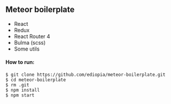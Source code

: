 ## Meteor boilerplate

- React
- Redux
- React Router 4
- Bulma (scss)
- Some utils

#### How to run:

```
$ git clone https://github.com/ediopia/meteor-boilerplate.git
$ cd meteor-boilerplate
$ rm .git
$ npm install
$ npm start
```

